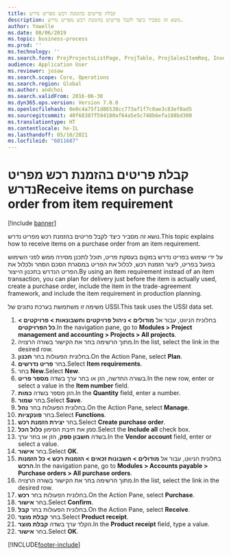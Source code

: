 ```yaml
---
title: קבלת פריטים בהזמנת רכש מפריט נדרש
description: נושא זה מסביר כיצד לקבל פריטים בהזמנת רכש מפריט נדרש.
author: Yowelle
ms.date: 08/06/2019
ms.topic: business-process
ms.prod: ''
ms.technology: ''
ms.search.form: ProjProjectsListPage, ProjTable, ProjSalesItemReq, InventItemIdLookupSimple, PurchCreateFromSalesOrder, VendAccountItemLookup, PurchTable, PurchEditLines
audience: Application User
ms.reviewer: josaw
ms.search.scope: Core, Operations
ms.search.region: Global
ms.author: andchoi
ms.search.validFrom: 2016-06-30
ms.dyn365.ops.version: Version 7.0.0
ms.openlocfilehash: 0e0c4a75f1d86538cc773af1f7c0ae3c83ef0ad5
ms.sourcegitcommit: 40f68387f594180af64a5e5c748b6efa188bd300
ms.translationtype: HT
ms.contentlocale: he-IL
ms.lasthandoff: 05/10/2021
ms.locfileid: "6011687"
---
```

# <a name="receive-items-on-purchase-order-from-item-requirement"></a><span data-ttu-id="603f9-103">קבלת פריטים בהזמנת רכש מפריט נדרש</span><span class="sxs-lookup"><span data-stu-id="603f9-103">Receive items on purchase order from item requirement</span></span>

[!include [banner](../../includes/banner.md)]

<span data-ttu-id="603f9-104">נושא זה מסביר כיצד לקבל פריטים בהזמנת רכש מפריט נדרש.</span><span class="sxs-lookup"><span data-stu-id="603f9-104">This topic explains how to receive items on a purchase order from an item requirement.</span></span>

<span data-ttu-id="603f9-105">על ידי שימוש בפריט נדרש במקום בעסקת פריט, תוכל לתכנן מסירה ממש לפני השימוש בפועל בפריט, ליצור הזמנת רכש, לכלול את הפריט במסגרת הסכם הסחר ולכלול את הפריט הנדרש בתכנון הייצור.</span><span class="sxs-lookup"><span data-stu-id="603f9-105">By using an item requirement instead of an item transaction, you can plan for delivery just before the item is actually used, create a purchase order, include the item in the trade-agreement framework, and include the item requirement in production planning.</span></span> 

<span data-ttu-id="603f9-106">משימה זו משתמשת בערכת נתונים של USSI.</span><span class="sxs-lookup"><span data-stu-id="603f9-106">This task uses the USSI data set.</span></span>

1. <span data-ttu-id="603f9-107">בחלונית הניווט, עבור אל **מודולים > ניהול פרויקטים וחשבונאות > פרויקטים > כל הפרויקטים**.</span><span class="sxs-lookup"><span data-stu-id="603f9-107">In the navigation pane, go to **Modules > Project management and accounting > Projects > All projects**.</span></span>
2. <span data-ttu-id="603f9-108">מתוך הרשימה בחר את הקישור בשורה הרצויה.</span><span class="sxs-lookup"><span data-stu-id="603f9-108">In the list, select the link in the desired row.</span></span>
3. <span data-ttu-id="603f9-109">בחלונית הפעולות בחר **תכנון**.</span><span class="sxs-lookup"><span data-stu-id="603f9-109">On the Action Pane, select **Plan**.</span></span>
4. <span data-ttu-id="603f9-110">בחר **פריט נדרשים**.</span><span class="sxs-lookup"><span data-stu-id="603f9-110">Select **Item requirements**.</span></span>
5. <span data-ttu-id="603f9-111">בחר **New**.</span><span class="sxs-lookup"><span data-stu-id="603f9-111">Select **New**.</span></span>
6. <span data-ttu-id="603f9-112">בשורה החדשה, הזן או בחר ערך בשדה **מספר פריט**.</span><span class="sxs-lookup"><span data-stu-id="603f9-112">In the new row, enter or select a value in the **Item number** field.</span></span>
7. <span data-ttu-id="603f9-113">הזן מספר בשדה **כמות**.</span><span class="sxs-lookup"><span data-stu-id="603f9-113">In the **Quantity** field, enter a number.</span></span>
8. <span data-ttu-id="603f9-114">בחר **שמור**.</span><span class="sxs-lookup"><span data-stu-id="603f9-114">Select **Save**.</span></span>
9. <span data-ttu-id="603f9-115">בחלונית הפעולות בחר **נהל**.</span><span class="sxs-lookup"><span data-stu-id="603f9-115">On the Action Pane, select **Manage**.</span></span>
10. <span data-ttu-id="603f9-116">בחר **פונקציות**.</span><span class="sxs-lookup"><span data-stu-id="603f9-116">Select **Functions**.</span></span>
11. <span data-ttu-id="603f9-117">בחר **יצירת הזמנת רכש**.</span><span class="sxs-lookup"><span data-stu-id="603f9-117">Select **Create purchase order**.</span></span>
12. <span data-ttu-id="603f9-118">סמן את תיבת הסימון **כלול הכל**.</span><span class="sxs-lookup"><span data-stu-id="603f9-118">Select the **Include all** check box.</span></span>
13. <span data-ttu-id="603f9-119">בשדה **חשבון ספק**, הזן או בחר ערך.</span><span class="sxs-lookup"><span data-stu-id="603f9-119">In the **Vendor account** field, enter or select a value.</span></span>
14. <span data-ttu-id="603f9-120">בחר **אישור**.</span><span class="sxs-lookup"><span data-stu-id="603f9-120">Select **OK**.</span></span>
15. <span data-ttu-id="603f9-121">בחלונית הניווט, עבור אל **מודולים > חשבונות זכאים > הזמנות רכש > כל הזמנות הרכש**.</span><span class="sxs-lookup"><span data-stu-id="603f9-121">In the navigation pane, go to **Modules > Accounts payable > Purchase orders > All purchase orders**.</span></span>
16. <span data-ttu-id="603f9-122">מתוך הרשימה בחר את הקישור בשורה הרצויה.</span><span class="sxs-lookup"><span data-stu-id="603f9-122">In the list, select the link in the desired row.</span></span>
17. <span data-ttu-id="603f9-123">בחלונית הפעולות בחר **רכש**.</span><span class="sxs-lookup"><span data-stu-id="603f9-123">On the Action Pane, select **Purchase**.</span></span>
18. <span data-ttu-id="603f9-124">בחר **אישור**.</span><span class="sxs-lookup"><span data-stu-id="603f9-124">Select **Confirm**.</span></span>
19. <span data-ttu-id="603f9-125">בחלונית הפעולות בחר **קבל**.</span><span class="sxs-lookup"><span data-stu-id="603f9-125">On the Action Pane, select **Receive**.</span></span>
20. <span data-ttu-id="603f9-126">בחר **קבלת מוצר**.</span><span class="sxs-lookup"><span data-stu-id="603f9-126">Select **Product receipt**.</span></span>
21. <span data-ttu-id="603f9-127">הקלד ערך בשדה **קבלת מוצר**.</span><span class="sxs-lookup"><span data-stu-id="603f9-127">In the **Product receipt** field, type a value.</span></span>
22. <span data-ttu-id="603f9-128">בחר **אישור**.</span><span class="sxs-lookup"><span data-stu-id="603f9-128">Select **OK**.</span></span>



[!INCLUDE[footer-include](../../includes/footer-banner.md)]